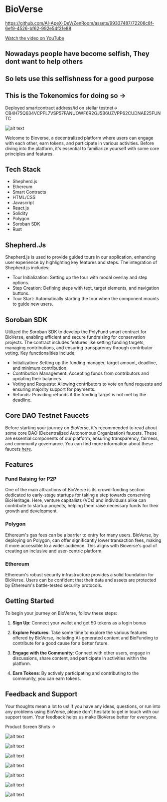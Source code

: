 # BioVerse


https://github.com/AI-ApeX-DeV/ZenRoom/assets/99337487/72208c8f-6ef9-4526-bf62-992e54f21e88

[Watch the video on YouTube](https://youtu.be/NX7J4GHaBB0)


## Nowadays people have become selfish, They dont want to help others
## So lets use this selfishness for a good purpose
## This is the Tokenomics for doing so -> 

Deployed smartcontract address/id on stellar testnet-> CB4H75Q634VCPFL7VSP57FANUOWF6R2GJ5B6UZVPP62CUDNAE25FUNTC


![alt text](image.png)


Welcome to Bioverse, a decentralized platform where users can engage with each other, earn tokens, and participate in various activities. Before diving into the platform, it's essential to familiarize yourself with some core principles and features.

## Tech Stack

- Shepherd.js
- Ethereum
- Smart Contracts
- HTML/CSS
- Javascript
- React.js
- Solidity
- Polygon
- Soroban SDK
- Rust

## Shepherd.Js

Shepherd.js is used to provide guided tours in our application, enhancing user experience by highlighting key features and steps. The integration of Shepherd.js includes:

- Tour Initialization: Setting up the tour with modal overlay and step options.
- Step Creation: Defining steps with text, target elements, and navigation buttons.
- Tour Start: Automatically starting the tour when the component mounts to guide new users.

## Soroban SDK
Utilized the Soroban SDK to develop the PolyFund smart contract for BioVerse, enabling efficient and secure fundraising for conservation projects. The contract includes features like setting funding targets, managing contributions, and ensuring transparency through contributor voting. Key functionalities include:

- Initialization: Setting up the funding manager, target amount, deadline, and minimum contribution.
- Contribution Management: Accepting funds from contributors and updating their balances.
- Voting and Requests: Allowing contributors to vote on fund requests and ensuring majority support for payments.
- Refunds: Providing refunds if the funding target is not met by the deadline.

## Core DAO Testnet Faucets
Before starting your journey on BioVerse, it's recommended to read about some core DAO (Decentralized Autonomous Organization) faucets. These are essential components of our platform, ensuring transparency, fairness, and community governance. You can find more information about these faucets [here](https://scan.test.btcs.network/faucet).

## Features

### Fund Raising for P2P
One of the main attractions of BioVerse is its crowd-funding section dedicated to early-stage startups for taking a step towards conserving BioHeritage. Here, venture capitalists (VCs) and individuals alike can contribute to startup projects, helping them raise necessary funds for their growth and development.

### Polygon
Ethereum's gas fees can be a barrier to entry for many users. BioVerse, by deploying on Polygon, can offer significantly lower transaction fees, making it more accessible to a wider audience. This aligns with Bioverse's goal of creating an inclusive and user-centric platform.

### Ethereum
Ethereum's robust security infrastructure provides a solid foundation for BioVerse. Users can be confident that their data and assets are protected by Ethereum's battle-tested security protocols.



## Getting Started
To begin your journey on BioVerse, follow these steps:

1. **Sign Up**: Connect your wallet and get 50 tokens as a login bonus 

2. **Explore Features**: Take some time to explore the various features offered by BioVerse, including AI-generated content and BioFunding to contribute for a good cause for a better future.

3. **Engage with the Community**: Connect with other users, engage in discussions, share content, and participate in activities within the platform.

4. **Earn Tokens**: By actively participating and contributing to the community, you can earn tokens.

## Feedback and Support
Your thoughts mean a lot to us! If you have any ideas, questions, or run into any problems using BioVerse, please don't hesitate to get in touch with our support team. Your feedback helps us make BioVerse better for everyone.


Product Screen Shots ->

![alt text](imagea.png)

![alt text](imageb.png)

![alt text](imagec.png)

![alt text](imaged.png)

![alt text](imagee.png)

![alt text](imagef.png)

![alt text](imageg.png)
